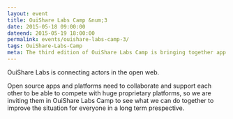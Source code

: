 ```yaml
---
layout: event
title: OuiShare Labs Camp &num;3
date: 2015-05-18 09:00:00
dateend: 2015-05-19 18:00:00
permalink: events/ouishare-labs-camp-3/
tags: OuiShare-Labs-Camp
meta: The third edition of OuiShare Labs Camp is bringing together app and platform makers to explore ways to improve the situation of open source on the global marketplace.
---
```


OuiShare Labs is connecting actors in the open web.

Open source apps and platforms need to collaborate and support each other to be able to compete with huge proprietary platforms, so we are inviting them in OuiShare Labs Camp to see what we can do together to improve the situation for everyone in a long term prespective.